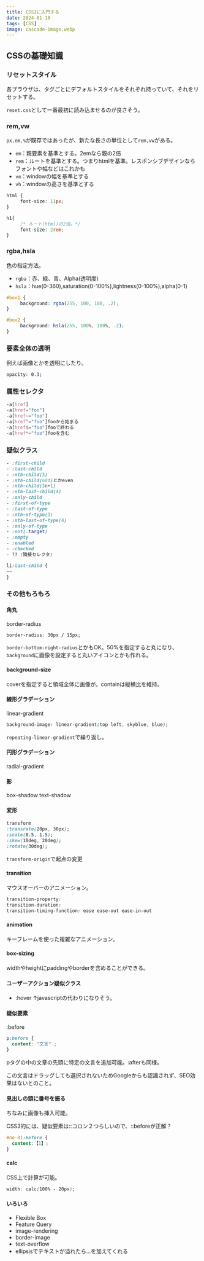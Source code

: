```yaml
---
title: CSS3に入門する
date: 2024-01-10
tags: [CSS]
image: cascade-image.webp
---
```



## CSSの基礎知識

### リセットスタイル
各ブラウザは、タグごとにデフォルトスタイルをそれぞれ持っていて、それをリセットする。

`reset.css`として一番最初に読み込ませるのが良さそう。

### rem,vw
`px,em,%`が既存ではあったが、新たな長さの単位として`rem,vw`がある。

* `em`：親要素を基準とする。2emなら親の2倍
* `rem`：ルートを基準とする。つまりhtmlを基準。レスポンシブデザインならフォントや幅などはこれかも
* `vm`：windowの幅を基準とする
* `vh`：windowの高さを基準とする

```css
html {
     font-size: 11px;
}

h1{
     /* ルート(html)の2倍。*/
     font-size: 2rem;
}
```

### rgba,hsla
色の指定方法。

* `rgba`：赤、緑、青、Alpha(透明度)
* `hsla`：hue(0-360),saturation(0-100%),lightness(0-100%),alpha(0-1)

```css
#box1 {
     background: rgba(255, 100, 100, .2);
}

#box2 {
     background: hsla(255, 100%, 100%, .2);
}
```

### 要素全体の透明
例えば画像とかを透明にしたり。

```css
opacity: 0.3;
```


### 属性セレクタ

```css
-a[href]
-a[href="foo"]
-a[href~="foo"]
-a[href^="foo"]fooから始まる
-a[href$="foo"]fooで終わる
-a[href*="foo"]fooを含む
```


### 疑似クラス

```css
- :first-child
- :last-child
- :nth-child(3)
- :nth-child(odd)とかeven
- :nth-child(3n+1)
- :nth-last-child(4)
- :only-child
- :first-of-type
- :last-of-type
- :nth-of-type(3)
- :nth-last-of-type(4)
- :only-of-type
- :not(.target)
- :empty
- :enabled
- :checked
- ?? (隣接セレクタ)
```

```css
li:last-child {
~~
}
```

### その他もろもろ

#### 角丸
border-radius

```css
border-radius: 30px / 15px;
```

`border-bottom-right-radius`とかもOK。50%を指定すると丸になり、`background`に画像を設定すると丸いアイコンとかも作れる。


#### background-size
coverを指定すると領域全体に画像が。containは縦横比を維持。


#### 線形グラデーション
linear-gradient

```css
background-image: linear-gradient(top left, skyblue, blue);
```

`repeating-linear-gradient`で繰り返し。


#### 円形グラデーション
radial-gradient


#### 影
box-shadow
text-shadow


#### 変形

```css
transform
:transrate(20px, 30px);
:scale(0.5, 1.5);
:skew(10deg, 20deg);
:rotate(30deg);
```

`transform-origin`で起点の変更


#### transition
マウスオーバーのアニメーション。

```css
transition-property:
transition-duration:
transition-timing-function: ease ease-out ease-in-out
```

#### animation
キーフレームを使った複雑なアニメーション。


#### box-sizing
widthやheightにpaddingやborderを含めることができる。


#### ユーザーアクション疑似クラス
* :hover
↑javascriptの代わりになりそう。


#### 疑似要素
:before

```css
p:before {
  content: "文言" ;
}
```

pタグの中の文章の先頭に特定の文言を追加可能。:afterも同様。

この文言はドラッグしても選択されないためGoogleからも認識されず、SEO効果はないとのこと。



#### 見出しの頭に番号を振る
ちなみに画像も挿入可能。

CSS3的には、疑似要素は::コロン２つらしいので、::beforeが正解？

```css
#no-01:before {
  content:【1】;
}
```


#### calc
CSS上で計算が可能。

```css
width: calc(100% - 20px);
```

#### いろいろ
* Flexible Box
* Feature Query
* image-rendering
* border-image
* text-overflow
* ellipsisでテキストが溢れたら...を加えてくれる